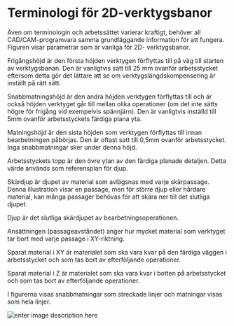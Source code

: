 # Terminologi för 2D-verktygsbanor

Även om terminologin och arbetssättet varierar kraftigt, behöver all CAD/CAM-programvara samma grundläggande information för att fungera. Figuren visar parametrar som är vanliga för 2D- verktygsbanor.

Frigångshöjd är den första höjden verktygen förflyttas till på väg till starten av verktygsbanan. Den är vanligtvis satt till 25 mm ovanför arbetsstycket eftersom detta gör det lättare att se om verktygslängdskompensering är inställt på rätt sätt.

Snabbmatningshöjd är den andra höjden verktygen förflyttas till och är också höjden verktyget går till mellan olika operationer (om det inte sätts högre för frigång vid exempelvis spännjärn). Den är vanligtvis inställd till 5mm ovanför arbetsstyckets färdiga plana yta.

Matningshöjd är den sista höjden som verktygen förflyttas till innan bearbetningen påbörjas. Den är oftast satt till 0,5mm ovanför arbetsstycket. Inga snabbmatningar sker under denna höjd.

Arbetsstyckets topp är den övre ytan av den färdiga planade detaljen. Detta värde används som referensplan för djup.

Skärdjup är djupet av material som avlägsnas med varje skärpassage. Denna illustration visar en passage, men för större djup eller hårdare material, kan många passager behövas för att skära ner till det slutliga djupet.

Djup är det slutliga skärdjupet av bearbetningsoperationen.

Ansättningen (passageavståndet) anger hur mycket material som verktyget tar bort med varje passage i XY-riktning.

Sparat material i XY är materialet som ska vara kvar på den färdiga väggen i arbetsstycket och som tas bort av efterföljande operationer.

Sparat material i Z är materialet som ska vara kvar i botten på arbetsstycket och som tas bort av efterföljande operationer.

I figurerna visas snabbmatningar som streckade linjer och matningar visas som hela linjer.

![enter image description here](https://lernia.itslearning.com/data/1821/C33240/Fr%C3%A4s/04-09-2014-918315150.jpeg)
